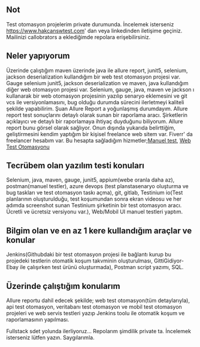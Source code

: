 ## Not
Test otomasyon projelerim private durumunda. İncelemek isterseniz https://www.hakcanswtest.com' dan veya linkedinden iletişime geçiniz. Mailinizi callobrators a eklediğimde repolara erişebilirsiniz.

## Neler yapıyorum
Üzerinde çalıştığım maven üzerinde java ile allure report, junit5, selenium, jackson deserialization kullandığım bir web test otomasyon projesi var. Gauge selenium junit5, jackson deserialization ve maven, java kullandığım diğer web otomasyon projesi var. Selenium, gauge, java, maven ve jackson ı kullanarak bir web otomasyon projesinin yazılıp senaryo eklemesini ve git vcs ile versiyonlamasını, bug olduğu durumda sürecini ilerletmeyi kaliteli şekilde yapabilirim. Şuan Allure Report a yoğunlaşmış durumdayım. Allure report test sonuçlarını detaylı olarak sunan bir raporlama aracı. Şirketlerin açıklayıcı ve detaylı bir raporlamaya ihtiyaç duyduğunu biliyorum. Allure report bunu görsel olarak sağlıyor. Onun dışında yukarıda belirttiğim, geliştirmesini kendim yaptığım bir kişisel freelance web sitem var. Fiverr' da freelancer hesabım var. Bu hesapta sağladığım hizmetler;[Manuel test](https://www.fiverr.com/s/DBVb1Zy), [Web Test Otomasyonu](https://www.fiverr.com/s/7YLVN2e)

## Tecrübem olan yazılım testi konuları
Selenium, java, maven, gauge, junit5, appium(webe oranla daha az), postman(manuel testler), azure devops (test planstasenaryo oluşturma ve bug taskları ve test otomasyon taskı açma), git, gitlab, Testinium io(Test planlarının oluşturulduğu, test koşumundan sonra ekran videosu ve her adımda screenshot sunan Testinium şirketinin bir test otomasyon aracı. Ücretli ve ücretsiz versiyonu var.), Web/Mobil UI manuel testleri yaptım.

## Bilgim olan ve en az 1 kere kullandığım araçlar ve konular
Jenkins(Githubdaki bir test otomasyon projesi ile bağlantı kurup bu projedeki testlerin otomatik koşum takvminin oluşturulması, GittiGidiyor-Ebay ile çalışırken test ürünü oluşturmada), Postman script yazımı, SQL.

## Üzerinde çalıştığım konularım
Allure reportu dahil edecek şekilde; web test otomasyon(tüm detaylarıyla), api test otomasyon, veritabanı test otomasyon ve mobil test otomasyon projeleri ve web servis testleri yazıp Jenkins toolu ile otomatik koşum ve raporlamasının yapılması.

Fullstack sdet yolunda ilerliyoruz...
Repolarım şimdilik private ta. İncelemek isterseniz lütfen yazın. Saygılarımla.
